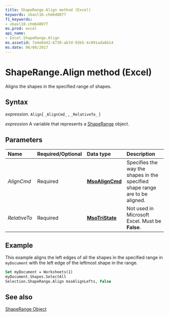 ```yaml
---
title: ShapeRange.Align method (Excel)
keywords: vbaxl10.chm640077
f1_keywords:
- vbaxl10.chm640077
ms.prod: excel
api_name:
- Excel.ShapeRange.Align
ms.assetid: 7a4e6442-6730-ab7d-93b5-4c091ada6b14
ms.date: 06/08/2017
---
```



# ShapeRange.Align method (Excel)

Aligns the shapes in the specified range of shapes.


## Syntax

_expression_. `Align`( `_AlignCmd_` , `_RelativeTo_` )

_expression_ A variable that represents a [ShapeRange](./Excel.ShapeRange.md) object.


## Parameters



|Name|Required/Optional|Data type|Description|
|:-----|:-----|:-----|:-----|
| _AlignCmd_|Required| **[MsoAlignCmd](Office.MsoAlignCmd.md)**|Specifies the way the shapes in the specified shape range are to be aligned.|
| _RelativeTo_|Required| **[MsoTriState](Office.MsoTriState.md)**|Not used in Microsoft Excel. Must be  **False**.|

## Example

This example aligns the left edges of all the shapes in the specified range in  `myDocument` with the left edge of the leftmost shape in the range.


```vb
Set myDocument = Worksheets(1) 
myDocument.Shapes.SelectAll 
Selection.ShapeRange.Align msoAlignLefts, False
```


## See also


[ShapeRange Object](Excel.ShapeRange.md)

